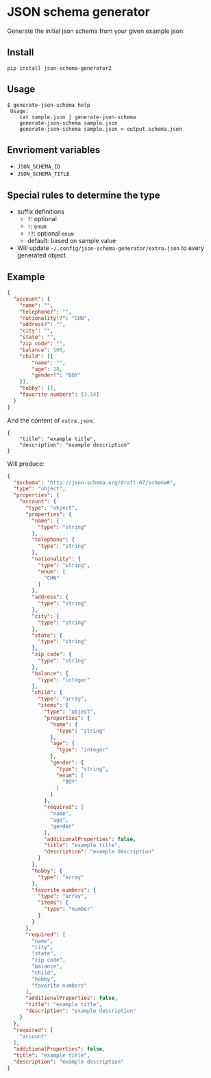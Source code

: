 # JSON schema generator

Generate the initial json schema from your given example json.

## Install

    pip install json-schema-generator2

## Usage

```
$ generate-json-schema help
 Usage:
    cat sample.json | generate-json-schema
    generate-json-schema sample.json
    generate-json-schema sample.json > output.schema.json
```

## Envrioment variables

* `JSON_SCHEMA_ID`
* `JSON_SCHEMA_TITLE`

## Special rules to determine the type

* suffix definitions
    * `?`: optional
    * `!`: `enum`
    * `!?`: optional `enum`
    * default: based on sample value
* Will update `~/.config/json-schema-generator/extra.json` to every generated object.

## Example

```json
{
  "account": {
    "name": "",
    "telephone?": "",
    "nationality!?": "CHN",
    "address?": "",
    "city": "",
    "state": "",
    "zip code": "",
    "balance": 100,
    "child": [{
        "name": "",
        "age": 18,
        "gender!": "BOY"
    }],
    "hobby": [],
    "favorite numbers": [3.14]
  }
}

```

And the content of `extra.json`:

```
{
    "title": "example title",
    "description": "example description"
}
```

Will produce:

```json
{
  "$schema": "http://json-schema.org/draft-07/schema#",
  "type": "object",
  "properties": {
    "account": {
      "type": "object",
      "properties": {
        "name": {
          "type": "string"
        },
        "telephone": {
          "type": "string"
        },
        "nationality": {
          "type": "string",
          "enum": [
            "CHN"
          ]
        },
        "address": {
          "type": "string"
        },
        "city": {
          "type": "string"
        },
        "state": {
          "type": "string"
        },
        "zip code": {
          "type": "string"
        },
        "balance": {
          "type": "integer"
        },
        "child": {
          "type": "array",
          "items": {
            "type": "object",
            "properties": {
              "name": {
                "type": "string"
              },
              "age": {
                "type": "integer"
              },
              "gender": {
                "type": "string",
                "enum": [
                  "BOY"
                ]
              }
            },
            "required": [
              "name",
              "age",
              "gender"
            ],
            "additionalProperties": false,
            "title": "example title",
            "description": "example description"
          }
        },
        "hobby": {
          "type": "array"
        },
        "favorite numbers": {
          "type": "array",
          "items": {
            "type": "number"
          }
        }
      },
      "required": [
        "name",
        "city",
        "state",
        "zip code",
        "balance",
        "child",
        "hobby",
        "favorite numbers"
      ],
      "additionalProperties": false,
      "title": "example title",
      "description": "example description"
    }
  },
  "required": [
    "account"
  ],
  "additionalProperties": false,
  "title": "example title",
  "description": "example description"
}
```

